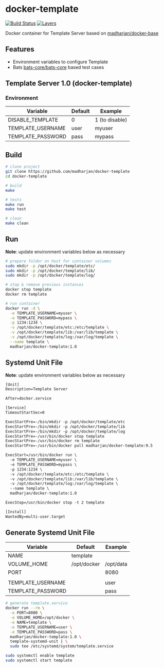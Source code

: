 # docker-template

[![Build Status](https://travis-ci.com/madharjan/docker-template.svg?branch=master)](https://travis-ci.com/madharjan/docker-template)
[![Layers](https://images.microbadger.com/badges/image/madharjan/docker-template.svg)](http://microbadger.com/images/madharjan/docker-template)

Docker container for Template Server based on [madharjan/docker-base](https://github.com/madharjan/docker-template/)

## Features

* Environment variables to configure Template
* Bats [bats-core/bats-core](https://github.com/bats-core/bats-core) based test cases

## Template Server 1.0 (docker-template)

### Environment

| Variable          | Default | Example        |
| ----------------- | ------- | -------------- |
| DISABLE_TEMPLATE  | 0       | 1 (to disable) |
| TEMPLATE_USERNAME | user    | myuser         |
| TEMPLATE_PASSWORD | pass    | mypass         |

## Build

```bash
# clone project
git clone https://github.com/madharjan/docker-template
cd docker-template

# build
make

# tests
make run
make test

# clean
make clean
```

## Run

**Note**: update environment variables below as necessary

```bash
# prepare foldor on host for container volumes
sudo mkdir -p /opt/docker/template/etc/
sudo mkdir -p /opt/docker/template/lib/
sudo mkdir -p /opt/docker/template/log/

# stop & remove previous instances
docker stop template
docker rm template

# run container
docker run -d \
  -e TEMPLATE_USERNAME=myuser \
  -e TEMPLATE_PASSWORD=mypass \
  -p 1234:1234 \
  -v /opt/docker/template/etc:/etc/template \
  -v /opt/docker/template/lib:/var/lib/template \
  -v /opt/docker/template/log:/var/log/template \
  --name template \
  madharjan/docker-template:1.0
```

## Systemd Unit File

**Note**: update environment variables below as necessary

```txt
[Unit]
Description=Template Server

After=docker.service

[Service]
TimeoutStartSec=0

ExecStartPre=-/bin/mkdir -p /opt/docker/template/etc
ExecStartPre=-/bin/mkdir -p /opt/docker/template/lib
ExecStartPre=-/bin/mkdir -p /opt/docker/template/log
ExecStartPre=-/usr/bin/docker stop template
ExecStartPre=-/usr/bin/docker rm template
ExecStartPre=-/usr/bin/docker pull madharjan/docker-template:9.5

ExecStart=/usr/bin/docker run \
  -e TEMPLATE_USERNAME=myuser \
  -e TEMPLATE_PASSWORD=mypass \
  -p 1234:1234 \
  -v /opt/docker/template/etc:/etc/template \
  -v /opt/docker/template/lib:/var/lib/template \
  -v /opt/docker/template/log:/var/log/template \
  --name template \
  madharjan/docker-template:1.0

ExecStop=/usr/bin/docker stop -t 2 template

[Install]
WantedBy=multi-user.target
```

## Generate Systemd Unit File

| Variable          | Default     | Example   |
| ----------------- | ----------- | --------- |
| NAME              | template    |           |
| VOLUME_HOME       | /opt/docker | /opt/data |
| PORT              |             | 8080      |
|                   |             |           |
| TEMPLATE_USERNAME |             | user      |
| TEMPLATE_PASSWORD |             | pass      |

```bash
# generate template.service
docker run --rm \
  -e PORT=8080 \
  -e VOLUME_HOME=/opt/docker \
  -e NAME=template \
  -e TEMPLATE_USERNAME=user \
  -e TEMPLATE_PASSWORD=pass \
  madharjan/docker-template:1.0 \
  template-systemd-unit | \
  sudo tee /etc/systemd/system/template.service

sudo systemctl enable template
sudo systemctl start template
```
